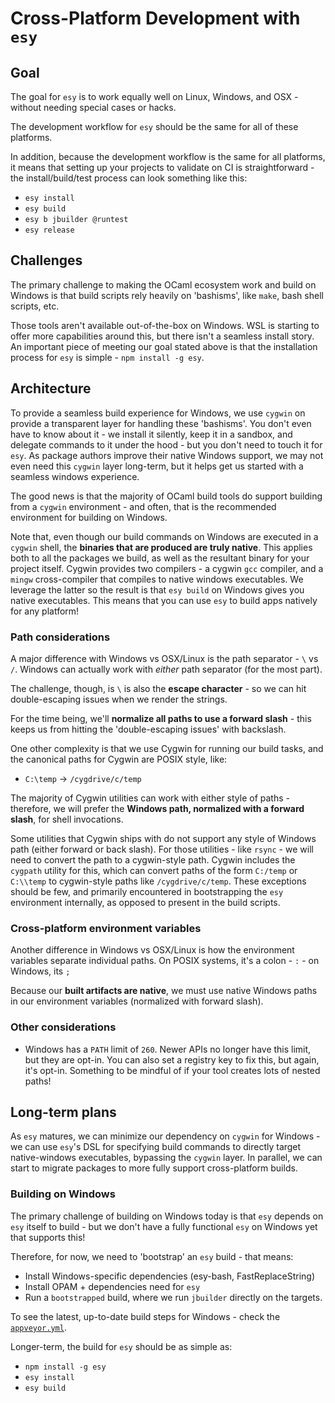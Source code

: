 # Cross-Platform Development with `esy`

## Goal

The goal for `esy` is to work equally well on Linux, Windows, and OSX - without needing special cases or hacks.

The development workflow for `esy` should be the same for all of these platforms.

In addition, because the development workflow is the same for all platforms, it means that setting up your projects to validate on CI is straightforward - the install/build/test process can look something like this:
- `esy install`
- `esy build`
- `esy b jbuilder @runtest`
- `esy release`

## Challenges

The primary challenge to making the OCaml ecosystem work and build on Windows is that build scripts rely heavily on 'bashisms', like `make`, bash shell scripts, etc.

Those tools aren't available out-of-the-box on Windows. WSL is starting to offer more capabilities around this,
but there isn't a seamless install story. An important piece of meeting our goal stated above is that the installation process
for `esy` is simple - `npm install -g esy`.

## Architecture

To provide a seamless build experience for Windows, we use `cygwin` on provide a transparent layer for handling these 'bashisms'. You don't even have to know about it - we install it silently, keep it in a sandbox, and delegate commands to it under the hood - but you don't need to touch it for `esy`. As package authors improve their native Windows support, we may not even need this `cygwin` layer long-term, but it helps get us started with a seamless windows experience.

The good news is that the majority of OCaml build tools do support building from a `cygwin` environment - and often, that is the recommended environment for building on Windows.

Note that, even though our build commands on Windows are executed in a `cygwin` shell, the __binaries that are produced are truly native__. This applies both to all the packages we build, as well as the resultant binary for your project itself. Cygwin provides two compilers - a cygwin `gcc` compiler, and a `mingw` cross-compiler that compiles to native windows executables. We leverage the latter so the result is that `esy build` on Windows gives you native executables. This means that you can use `esy` to build apps natively for any platform!

### Path considerations

A major difference with Windows vs OSX/Linux is the path separator - `\` vs `/`. Windows can actually work with _either_ path separator (for the most part). 

The challenge, though, is `\` is also the __escape character__ - so we can hit double-escaping issues when we render the strings.

For the time being, we'll __normalize all paths to use a forward slash__ - this keeps us from hitting the 'double-escaping issues' with backslash.

One other complexity is that we use Cygwin for running our build tasks, and the canonical paths for Cygwin are POSIX style, like:
- `C:\temp` -> `/cygdrive/c/temp`

The majority of Cygwin utilities can work with either style of paths - therefore, we will prefer the __Windows path, normalized with a forward slash__, for shell invocations.

Some utilities that Cygwin ships with do not support any style of Windows path (either forward or back slash). For those utilities - like `rsync` - we will need to convert the path to a cygwin-style path. Cygwin includes the `cygpath` utility for this, which can convert paths of the form `C:/temp` or `C:\\temp` to cygwin-style paths like `/cygdrive/c/temp`. These exceptions should be few, and primarily encountered in bootstrapping the `esy` environment internally, as opposed to present in the build scripts.

### Cross-platform environment variables

Another difference in Windows vs OSX/Linux is how the environment variables separate individual paths. On POSIX systems, it's a colon - `:` - on Windows, its `;`

Because our __built artifacts are native__, we must use native Windows paths in our environment variables (normalized with forward slash).

### Other considerations

- Windows has a `PATH` limit of `260`. Newer APIs no longer have this limit, but they are opt-in. You can also set a registry key to fix this, but again, it's opt-in. Something to be mindful of if your tool creates lots of nested paths!

## Long-term plans

As `esy` matures, we can minimize our dependency on `cygwin` for Windows - we can use `esy`'s DSL for specifying build commands to directly target native-windows executables, bypassing the `cygwin` layer. In parallel, we can start to migrate packages to more fully support cross-platform builds.

### Building on Windows

The primary challenge of building on Windows today is that `esy` depends on `esy` itself to build - but we don't have a fully functional `esy` on Windows yet that supports this!

Therefore, for now, we need to 'bootstrap' an `esy` build - that means:
- Install Windows-specific dependencies (esy-bash, FastReplaceString)
- Install OPAM + dependencies need for `esy`
- Run a `bootstrapped` build, where we run `jbuilder` directly on the targets.

To see the latest, up-to-date build steps for Windows - check the [`appveyor.yml`](https://github.com/esy/esy/blob/master/appveyor.yml).

Longer-term, the build for `esy` should be as simple as:
- `npm install -g esy`
- `esy install`
- `esy build`
